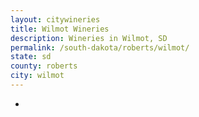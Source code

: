```yaml
---
layout: citywineries
title: Wilmot Wineries
description: Wineries in Wilmot, SD
permalink: /south-dakota/roberts/wilmot/
state: sd
county: roberts
city: wilmot
---
```

-
